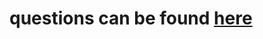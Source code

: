# questions can be found [here](https://docs.google.com/document/d/1f9UNjkwFms5J19zihpT3RjcQjMHKluHCtbnBg9tdJ4s/edit)

